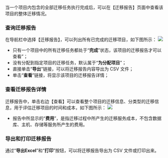 当一个项目内包含的全部迁移任务执行完成后，可以在【迁移报告】页面中查看该项目的整体迁移情况。
### 查询迁移报告
在导航栏中选择【迁移报告】，可以列出所有已完成的迁移项目，如下图所示：
![](https://main.qcloudimg.com/raw/1a2d89eaad57dd04e746c17c944de52d.png)
- 只有一个项目中的所有迁移任务都处于“**完成**”状态，该项目的迁移报告才可以查看”；
- 没有分配到指定项目的迁移任务，默认属于“**为分配项目**”；
- 直接单击“**导出**”链接，可以将迁移报告内容导出为 CSV 文件；
- 单击“**查看**”链接，将显示该项目的迁移报告详情；

### 查看迁移报告详情
迁移报告中，单击右边【查看】可以查看整个项目的迁移信息、分类型的迁移信息，用于评估迁移项目的时间和成本，如下图所示：
![](https://main.qcloudimg.com/raw/71e659628524baec007bf166b353fb24.png)
- 报告中所显示的“**费用**”，是指迁移过程中所产生的迁移服务成本，不包含数据库、主机、存储等服务所产生的费用。

### 导出和打印迁移报告
通过“**导出Excel**”和“**打印**”按钮，可以将迁移报告导出为 CSV 文件或打印出来。